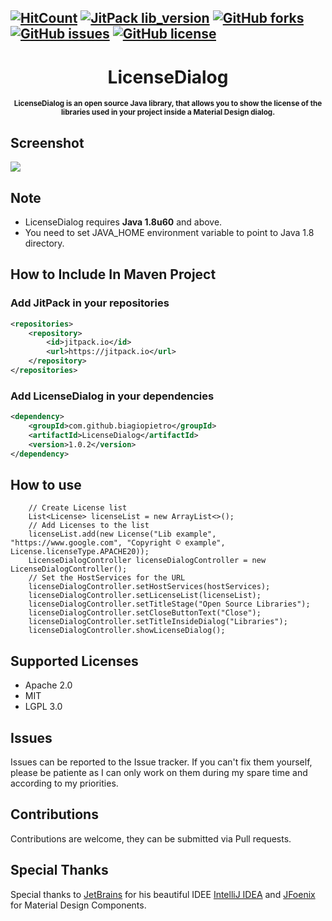 [![HitCount](http://hits.dwyl.io/biagiopietro/LicenseDialog.svg)](http://hits.dwyl.io/biagiopietro/LicenseDialog)
[![JitPack lib_version](https://jitpack.io/v/biagiopietro/LicenseDialog.svg)](https://jitpack.io/#biagiopietro/LicenseDialog)
[![GitHub forks](https://img.shields.io/github/forks/biagiopietro/LicenseDialog.svg)](https://github.com/biagiopietro/LicenseDialog/network)
[![GitHub issues](https://img.shields.io/github/issues/biagiopietro/LicenseDialog.svg)](https://github.com/biagiopietro/LicenseDialog/issues)
[![GitHub license](https://img.shields.io/github/license/biagiopietro/LicenseDialog.svg)](https://github.com/biagiopietro/LicenseDialog/blob/master/LICENSE)
---

<h1 align="center">LicenseDialog</h1>
<p align="center">
<sup>
<b>LicenseDialog is an open source Java library, that  allows you to show the license of the libraries used in your project inside a Material Design dialog. </b>
</sup>
</p>


## Screenshot

![](https://imgur.com/lbJs4FZ.png)


## Note

* LicenseDialog requires **Java 1.8u60** and above.
* You need to set JAVA_HOME environment variable to point to Java 1.8 directory.

## How to Include In Maven Project
### Add JitPack in your repositories
```xml
<repositories>
    <repository>
        <id>jitpack.io</id>
        <url>https://jitpack.io</url>
    </repository>
</repositories>
```
### Add LicenseDialog in your dependencies
```xml
<dependency>
    <groupId>com.github.biagiopietro</groupId>
    <artifactId>LicenseDialog</artifactId>
    <version>1.0.2</version>
</dependency>

```
## How to use
```
    // Create License list
    List<License> licenseList = new ArrayList<>();
    // Add Licenses to the list
    licenseList.add(new License("Lib example", "https://www.google.com", "Copyright © example", License.licenseType.APACHE20));
    LicenseDialogController licenseDialogController = new LicenseDialogController();
    // Set the HostServices for the URL
    licenseDialogController.setHostServices(hostServices);
    licenseDialogController.setLicenseList(licenseList);
    licenseDialogController.setTitleStage("Open Source Libraries");
    licenseDialogController.setCloseButtonText("Close");
    licenseDialogController.setTitleInsideDialog("Libraries");
    licenseDialogController.showLicenseDialog();
```
## Supported Licenses
* Apache 2.0
* MIT
* LGPL 3.0

## Issues
Issues can be reported to the Issue tracker. If you can't fix them yourself, please be patiente as I can only work on them during my spare time and according to my priorities.

## Contributions
Contributions are welcome, they can be submitted via Pull requests.

## Special Thanks
Special thanks to <a href="https://www.jetbrains.com">JetBrains</a> for his beautiful IDEE <a href="https://www.jetbrains.com/idea/">IntelliJ IDEA</a> and <a href="http://www.jfoenix.com/">JFoenix</a> for Material Design Components.